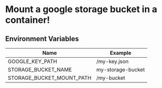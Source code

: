 # Mount a google storage bucket in a container!

## Environment Variables

| Name                      | Example                       |
|---------------------------|-------------------------------|
| GOOGLE_KEY_PATH           | /my-key.json                  |
| STORAGE_BUCKET_NAME       | my-storage-bucket             |
| STORAGE_BUCKET_MOUNT_PATH | /my-bucket                    |
